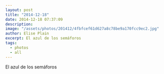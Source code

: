 ```yaml
---
layout: post
title: "2014-12-18"
date: 2014-12-18 07:37:09
description: 
image: "/assets/photos/201412/4fbfcef61d627a8c78be9a170fcc9ec2.jpg"
author: Elise Plain
excerpt: El azul de los semáforos
tags: 
  - photos
  - all
---
```


El azul de los semáforos
<p></p>
